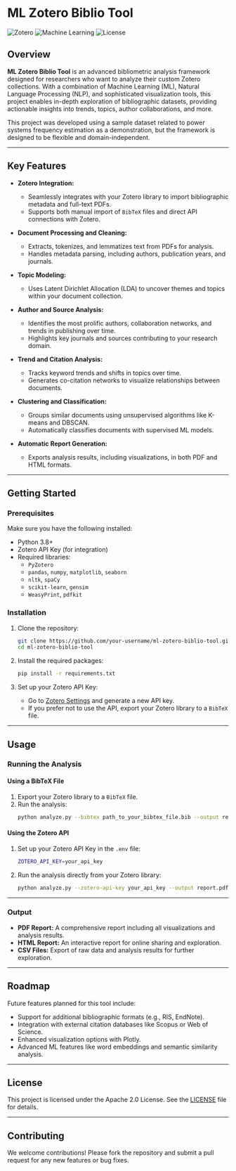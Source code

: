 # ML Zotero Biblio Tool

![Zotero](https://img.shields.io/badge/Zotero-Integration-blue)
![Machine Learning](https://img.shields.io/badge/Machine%20Learning-NLP-green)
![License](https://img.shields.io/badge/License-Apache%202.0-yellowgreen)

## Overview

**ML Zotero Biblio Tool** is an advanced bibliometric analysis framework designed for researchers who want to analyze their custom Zotero collections. With a combination of Machine Learning (ML), Natural Language Processing (NLP), and sophisticated visualization tools, this project enables in-depth exploration of bibliographic datasets, providing actionable insights into trends, topics, author collaborations, and more.

This project was developed using a sample dataset related to power systems frequency estimation as a demonstration, but the framework is designed to be flexible and domain-independent.

---

## Key Features

- **Zotero Integration:**
  - Seamlessly integrates with your Zotero library to import bibliographic metadata and full-text PDFs.
  - Supports both manual import of `BibTeX` files and direct API connections with Zotero.

- **Document Processing and Cleaning:**
  - Extracts, tokenizes, and lemmatizes text from PDFs for analysis.
  - Handles metadata parsing, including authors, publication years, and journals.

- **Topic Modeling:**
  - Uses Latent Dirichlet Allocation (LDA) to uncover themes and topics within your document collection.

- **Author and Source Analysis:**
  - Identifies the most prolific authors, collaboration networks, and trends in publishing over time.
  - Highlights key journals and sources contributing to your research domain.

- **Trend and Citation Analysis:**
  - Tracks keyword trends and shifts in topics over time.
  - Generates co-citation networks to visualize relationships between documents.

- **Clustering and Classification:**
  - Groups similar documents using unsupervised algorithms like K-means and DBSCAN.
  - Automatically classifies documents with supervised ML models.

- **Automatic Report Generation:**
  - Exports analysis results, including visualizations, in both PDF and HTML formats.

---

## Getting Started

### Prerequisites

Make sure you have the following installed:

- Python 3.8+
- Zotero API Key (for integration)
- Required libraries:
  - `PyZotero`
  - `pandas`, `numpy`, `matplotlib`, `seaborn`
  - `nltk`, `spaCy`
  - `scikit-learn`, `gensim`
  - `WeasyPrint`, `pdfkit`

### Installation

1. Clone the repository:
    ```bash
    git clone https://github.com/your-username/ml-zotero-biblio-tool.git
    cd ml-zotero-biblio-tool
    ```

2. Install the required packages:
    ```bash
    pip install -r requirements.txt
    ```

3. Set up your Zotero API Key:
   - Go to [Zotero Settings](https://www.zotero.org/settings/keys) and generate a new API key.
   - If you prefer not to use the API, export your Zotero library to a `BibTeX` file.

---

## Usage

### Running the Analysis

#### Using a BibTeX File
1. Export your Zotero library to a `BibTeX` file.
2. Run the analysis:
    ```bash
    python analyze.py --bibtex path_to_your_bibtex_file.bib --output report.pdf
    ```

#### Using the Zotero API
1. Set up your Zotero API Key in the `.env` file:
    ```bash
    ZOTERO_API_KEY=your_api_key
    ```
2. Run the analysis directly from your Zotero library:
    ```bash
    python analyze.py --zotero-api-key your_api_key --output report.pdf
    ```

---

### Output

- **PDF Report:** A comprehensive report including all visualizations and analysis results.
- **HTML Report:** An interactive report for online sharing and exploration.
- **CSV Files:** Export of raw data and analysis results for further exploration.

---

## Roadmap

Future features planned for this tool include:
- Support for additional bibliographic formats (e.g., RIS, EndNote).
- Integration with external citation databases like Scopus or Web of Science.
- Enhanced visualization options with Plotly.
- Advanced ML features like word embeddings and semantic similarity analysis.

---

## License

This project is licensed under the Apache 2.0 License. See the [LICENSE](LICENSE) file for details.

---

## Contributing

We welcome contributions! Please fork the repository and submit a pull request for any new features or bug fixes.
